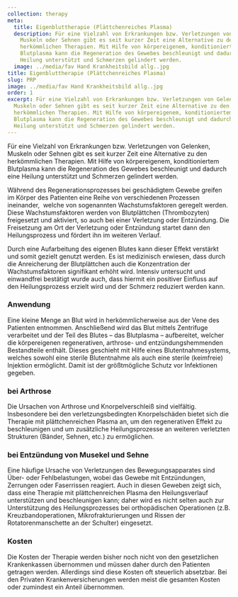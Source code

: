 ```yaml
---
collection: therapy
meta:
  title: Eigenbluttherapie (Plättchenreiches Plasma)
  description: Für eine Vielzahl von Erkrankungen bzw. Verletzungen von Gelenken,
    Muskeln oder Sehnen gibt es seit kurzer Zeit eine Alternative zu den
    herkömmlichen Therapien. Mit Hilfe von körpereigenem, konditioniertem
    Blutplasma kann die Regeneration des Gewebes beschleunigt und dadurch eine
    Heilung unterstützt und Schmerzen gelindert werden.
  image: ../media/fav Hand Krankheitsbild allg..jpg
title: Eigenbluttherapie (Plättchenreiches Plasma)
slug: PRP
image: ../media/fav Hand Krankheitsbild allg..jpg
order: 1
excerpt: Für eine Vielzahl von Erkrankungen bzw. Verletzungen von Gelenken,
  Muskeln oder Sehnen gibt es seit kurzer Zeit eine Alternative zu den
  herkömmlichen Therapien. Mit Hilfe von körpereigenem, konditioniertem
  Blutplasma kann die Regeneration des Gewebes beschleunigt und dadurch eine
  Heilung unterstützt und Schmerzen gelindert werden.
---
```

Für eine Vielzahl von Erkrankungen bzw. Verletzungen von Gelenken, Muskeln oder Sehnen gibt es seit kurzer Zeit eine Alternative zu den herkömmlichen Therapien. Mit Hilfe von körpereigenem, konditioniertem Blutplasma kann die Regeneration des Gewebes beschleunigt und dadurch eine Heilung unterstützt und Schmerzen gelindert werden.

Während des Regenerationsprozesses bei geschädigtem Gewebe greifen im Körper des Patienten eine Reihe von verschiedenen Prozessen ineinander,  welche von sogenannten Wachstumsfaktoren geregelt werden. Diese Wachstumsfaktoren werden von Blutplättchen (Thrombozyten) freigesetzt und aktiviert, so auch bei einer Verletzung oder Entzündung. Die Freisetzung am Ort der Verletzung oder Entzündung startet dann den Heilungsprozess und fördert ihn im weiteren Verlauf.

Durch eine Aufarbeitung des eigenen Blutes kann dieser Effekt verstärkt und somit gezielt genutzt werden. Es ist medizinisch erwiesen, dass durch die Anreicherung der Blutplättchen auch die Konzentration der Wachstumsfaktoren signifikant erhöht wird. Intensiv untersucht und einwandfrei bestätigt wurde auch, dass hiermit ein positiver Einfluss auf den Heilungsprozess erzielt wird und der Schmerz reduziert werden kann.

### Anwendung

Eine kleine Menge an Blut wird in herkömmlicherweise aus der Vene des Patienten entnommen. Anschließend wird das Blut mittels Zentrifuge verarbeitet und der Teil des Blutes – das Blutplasma – aufbereitet, welcher die körpereigenen regenerativen, arthrose- und entzündungshemmenden Bestandteile enthält. Dieses geschieht mit Hilfe eines Blutentnahmesystems, welches sowohl eine sterile Blutentnahme als auch eine sterile (keimfreie) Injektion ermöglicht. Damit ist der größtmögliche Schutz vor Infektionen gegeben.

### bei Arthrose

Die Ursachen von Arthrose und Knorpelverschleiß sind vielfältig. Insbesondere bei den verletzungsbedingten Knorpelschäden bietet sich die Therapie mit plättchenreichen Plasma an, um den regenerativen Effekt zu beschleunigen und um zusätzliche Heilungsprozesse an weiteren verletzten Strukturen (Bänder, Sehnen, etc.) zu ermöglichen.

### bei Entzündung von Musekel und Sehne

Eine häufige Ursache von Verletzungen des Bewegungsapparates sind Über- oder Fehlbelastungen, wobei das Gewebe mit Entzündungen, Zerrungen oder Faserrissen reagiert. Auch in diesen Geweben zeigt sich, dass eine Therapie mit plättchenreichen Plasma den Heilungsverlauf unterstützen und beschleunigen kann; daher wird es nicht selten auch zur Unterstützung des Heilungsprozesses bei orthopädischen Operationen (z.B. Kreuzbandoperationen, Mikrofrakturierungen und Rissen der Rotatorenmanschette an der Schulter) eingesetzt.

### Kosten

Die Kosten der Therapie werden bisher noch nicht von den gesetzlichen Krankenkassen übernommen und müssen daher durch den Patienten getragen werden. Allerdings sind diese Kosten oft steuerlich absetzbar. Bei den Privaten Krankenversicherungen werden meist die gesamten Kosten oder zumindest ein Anteil übernommen.